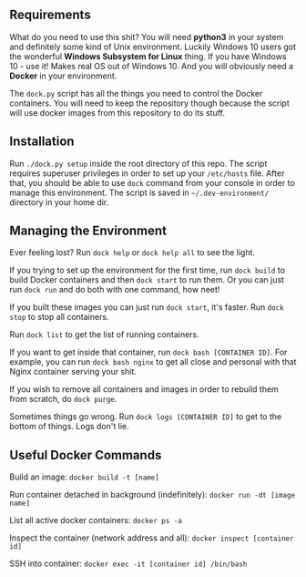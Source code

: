 Requirements
--

What do you need to use this shit? You will need **python3** in your system and definitely some kind of Unix environment. Luckily Windows 10 users got the wonderful **Windows Subsystem for Linux** thing. If you have Windows 10 - use it! Makes real OS out of Windows 10. And you will obviously need a **Docker** in your environment.

The `dock.py` script has all the things you need to control the Docker containers. You will need to keep the repository though because the script will use docker images from this repository to do its stuff.

Installation
--

Run `./dock.py setup` inside the root directory of this repo. The script requires superuser privileges in order to set up your `/etc/hosts` file. After that, you should be able to use `dock` command from your console in order to manage this environment. The script is saved in `~/.dev-environment/` directory in your home dir.

Managing the Environment
--

Ever feeling lost? Run `dock help` or `dock help all` to see the light.

If you trying to set up the environment for the first time, run `dock build` to build Docker containers and then `dock start` to run them. Or you can just run `dock run` and do both with one command, how neet!

If you built these images you can just run `dock start`, it's faster. Run `dock stop` to stop all containers.

Run `dock list` to get the list of running containers.

If you want to get inside that container, run `dock bash [CONTAINER ID]`. For example, you can run `dock bash nginx` to get all close and personal with that Nginx container serving your shit.

If you wish to remove all containers and images in order to rebuild them from scratch, do `dock purge`.

Sometimes things go wrong. Run `dock logs [CONTAINER ID]` to get to the bottom of things. Logs don't lie.

Useful Docker Commands
--

Build an image: `docker build -t [name]`

Run container detached in background (indefinitely): `docker run -dt [image name]`

List all active docker containers: `docker ps -a`

Inspect the container (network address and all): `docker inspect [container id]`

SSH into container: `docker exec -it [container id] /bin/bash`
